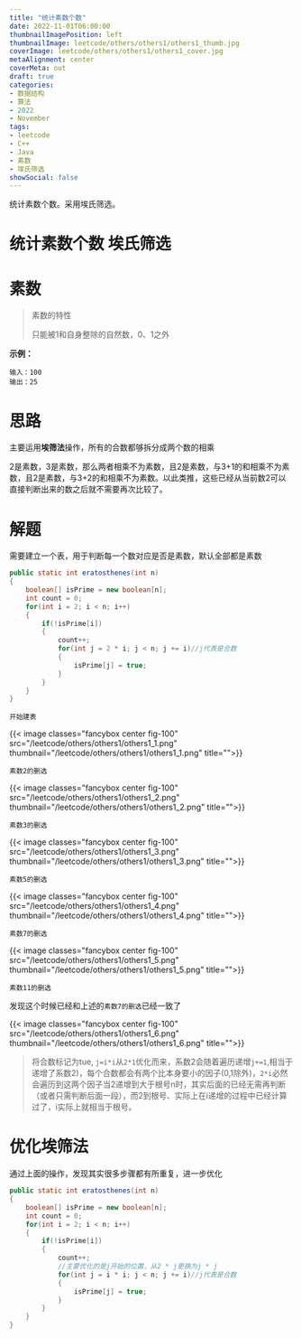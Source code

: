 ```yaml
---
title: "统计素数个数"
date: 2022-11-01T06:00:00
thumbnailImagePosition: left
thumbnailImage: leetcode/others/others1/others1_thumb.jpg
coverImage: leetcode/others/others1/others1_cover.jpg
metaAlignment: center
coverMeta: out
draft: true
categories:
- 数据结构
- 算法
- 2022
- November
tags:
- leetcode
- C++
- Java
- 素数
- 埃氏筛选
showSocial: false
---
```


统计素数个数。采用埃氏筛选。

<!--more-->
# 统计素数个数 埃氏筛选

# 素数

> 素数的特性
>
> 只能被1和自身整除的自然数，0、1之外



**示例：**

```text
输入：100
输出：25
```



# 思路

主要运用**埃筛法**操作，所有的合数都够拆分成两个数的相乘

2是素数，3是素数，那么两者相乘不为素数，且2是素数，与3+1的和相乘不为素数，且2是素数，与3+2的和相乘不为素数。以此类推，这些已经从当前数2可以直接判断出来的数之后就不需要再次比较了。



# 解题

需要建立一个表，用于判断每一个数对应是否是素数，默认全部都是素数

```java
public static int eratosthenes(int n)
{
    boolean[] isPrime = new boolean[n];
    int count = 0;
    for(int i = 2; i < n; i++)
    {
        if(!isPrime[i])
        {
            count++;
            for(int j = 2 * i; j < n; j += i)//j代表是合数
            {
                isPrime[j] = true;
            }
        }
    }
}
```

`开始建表`

{{< image classes="fancybox center fig-100" src="/leetcode/others/others1/others1_1.png" thumbnail="/leetcode/others/others1/others1_1.png" title="">}}

`素数2的删选`

{{< image classes="fancybox center fig-100" src="/leetcode/others/others1/others1_2.png" thumbnail="/leetcode/others/others1/others1_2.png" title="">}}

`素数3的删选`

{{< image classes="fancybox center fig-100" src="/leetcode/others/others1/others1_3.png" thumbnail="/leetcode/others/others1/others1_3.png" title="">}}

`素数5的删选`

{{< image classes="fancybox center fig-100" src="/leetcode/others/others1/others1_4.png" thumbnail="/leetcode/others/others1/others1_4.png" title="">}}

`素数7的删选`

{{< image classes="fancybox center fig-100" src="/leetcode/others/others1/others1_5.png" thumbnail="/leetcode/others/others1/others1_5.png" title="">}}

`素数11的删选`

发现这个时候已经和上述的`素数7的删选`已经一致了

{{< image classes="fancybox center fig-100" src="/leetcode/others/others1/others1_6.png" thumbnail="/leetcode/others/others1/others1_6.png" title="">}}

> 将合数标记为tue, `j=i*i`从`2*1`优化而来，系数2会随着遍历递增`j+=1`,相当于递增了系数2)，每个合数都会有两个比本身要小的因子(0,1除外)，`2*i`必然会遍历到这两个因子当2递增到大于根号n时，其实后面的已经无需再判断（或者只需判断后面一段），而2到根号、实际上在i递增的过程中已经计算过了，i实际上就相当于根号。

# 优化埃筛法

通过上面的操作，发现其实很多步骤都有所重复，进一步优化

```java
public static int eratosthenes(int n)
{
    boolean[] isPrime = new boolean[n];
    int count = 0;
    for(int i = 2; i < n; i++)
    {
        if(!isPrime[i])
        {
            count++;
            //主要优化的是j开始的位置，从2 * j更换为j * j
            for(int j = i * i; j < n; j += i)//j代表是合数
            {
                isPrime[j] = true;
            }
        }
    }
}
```


